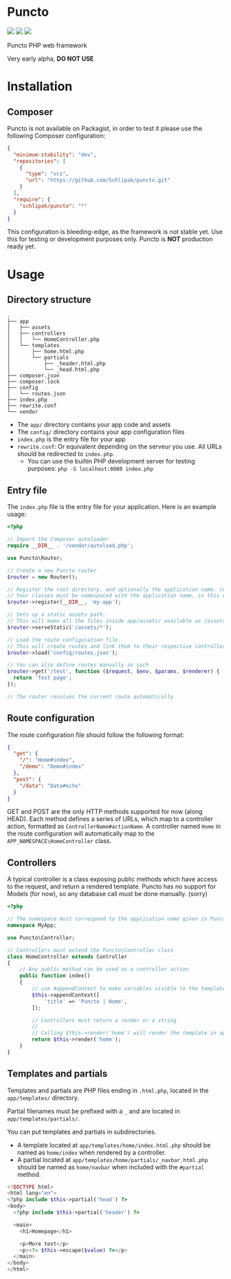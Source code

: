 # Puncto

![](https://img.shields.io/circleci/project/github/Schlipak/puncto.svg?label=Build%20status&logo=circleci&style=flat)
![](https://img.shields.io/codeclimate/coverage/Schlipak/puncto.svg?label=Coverage&style=flat)
![](https://img.shields.io/codeclimate/maintainability/Schlipak/puncto.svg?label=Maintainability&style=flat)

Puncto PHP web framework

Very early alpha, **DO NOT USE**

# Installation
## Composer

Puncto is not available on Packagist, in order to test it please use the following Composer configuration:

```json
{
  "minimum-stability": "dev",
  "repositories": [
    {
      "type": "vcs",
      "url": "https://github.com/Schlipak/puncto.git"
    }
  ],
  "require": {
    "schlipak/puncto": "*"
  }
}
```

This configuration is bleeding-edge, as the framework is not stable yet. Use this for testing or development purposes only. Puncto is **NOT** production ready yet.

# Usage
## Directory structure

```
.
├── app
│   ├── assets
│   ├── controllers
│   │   └── HomeController.php
│   └── templates
│       ├── home.html.php
│       └── partials
│           ├── _header.html.php
│           └── _head.html.php
├── composer.json
├── composer.lock
├── config
│   └── routes.json
├── index.php
├── rewrite.conf
└── vendor
```

* The `app/` directory contains your app code and assets
* The `config/` directory contains your app configuration files
* `index.php` is the entry file for your app
* `rewrite.conf`: Or equivalent depending on the serveur you use. All URLs should be redirected to `index.php`.
  - You can use the builtin PHP development server for testing purposes: `php -S localhost:8080 index.php`

## Entry file

The `index.php` file is the entry file for your application. Here is an example usage:

```php
<?php

// Import the Composer autoloader
require __DIR__ . '/vendor/autoload.php';

use Puncto\Router;

// Create a new Puncto router
$router = new Router();

// Register the root directory, and optionally the application name. (defaults to "app")
// Your classes must be namespaced with the application name, in this example, "MyApp".
$router->register(__DIR__, 'my-app');

// Sets up a static assets path.
// This will make all the files inside app/assets/ available as /assets/... in your app.
$router->serveStatic('/assets/*');

// Load the route configuration file.
// This will create routes and link them to their respective controller automatically
$router->load('config/routes.json');

// You can also define routes manually as such
$router->get('/test', function ($request, $env, $params, $renderer) {
  return 'Test page';
});

// The router resolves the current route automatically
```

## Route configuration

The route configuration file should follow the following format:

```json
{
  "get": {
    "/": "Home#index",
    "/demo": "Demo#index"
  },
  "post": {
    "/data": "Data#echo"
  }
}
```

GET and POST are the only HTTP methods supported for now (along HEAD).
Each method defines a series of URLs, which map to a controller action, formatted as `ControllerName#actionName`.
A controller named `Home` in the route configuration will automatically map to the `APP_NAMESPACE\HomeController` class.

## Controllers

A typical controller is a class exposing public methods which have access to the request, and return a rendered template.
Puncto has no support for Models (for now), so any database call must be done manually. (sorry)

```php
<?php

// The namespace must correspond to the application name given in Puncto\Router#register
namespace MyApp;

use Puncto\Controller;

// Controllers must extend the Puncto\Controller class
class HomeController extends Controller
{
    // Any public method can be used as a controller action
    public function index()
    {
        // use #appendContext to make variables visible to the template
        $this->appendContext([
            'title' => 'Puncto | Home',
        ]);

        // Controllers must return a render or a string
        //
        // Calling $this->render('home') will render the template in app/templates/home.html.php
        return $this->render('home');
    }
}
```

## Templates and partials

Templates and partials are PHP files ending in `.html.php`, located in the `app/templates/` directory.

Partial filenames must be prefixed with a `_` and are located in `app/templates/partials/`.

You can put templates and partials in subdirectories.
* A template located at `app/templates/home/index.html.php` should be named as `home/index` when rendered by a controller.
* A partial located at `app/templates/home/partials/_navbar.html.php` should be named as `home/navbar` when included with the `#partial` method.

```php
<!DOCTYPE html>
<html lang="en">
<?php include $this->partial('head') ?>
<body>
  <?php include $this->partial('header') ?>

  <main>
    <h1>Homepage</h1>

    <p>More text</p>
    <p><?= $this->escape($value) ?></p>
  </main>
</body>
</html>
```
